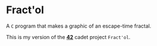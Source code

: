 # Fract'ol
A `C` program that makes a graphic of an escape-time fractal.

This is my version of the **[42](https://www.42.us.org/)** cadet project `Fract'ol`.
